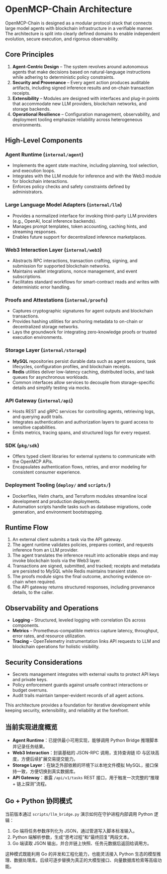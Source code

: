 # OpenMCP-Chain Architecture

OpenMCP-Chain is designed as a modular protocol stack that connects large model
agents with blockchain infrastructure in a verifiable manner. The architecture
is split into clearly defined domains to enable independent evolution, secure
execution, and rigorous observability.

## Core Principles

1. **Agent-Centric Design** – The system revolves around autonomous agents that
   make decisions based on natural-language instructions while adhering to
   deterministic policy constraints.
2. **Security and Provenance** – Every agent action produces auditable
   artifacts, including signed inference results and on-chain transaction
   receipts.
3. **Extensibility** – Modules are designed with interfaces and plug-in points
   that accommodate new LLM providers, blockchain networks, and storage
   backends.
4. **Operational Resilience** – Configuration management, observability, and
   deployment tooling emphasize reliability across heterogeneous environments.

## High-Level Components

### Agent Runtime (`internal/agent`)

* Implements the agent state machine, including planning, tool selection, and
  execution loops.
* Integrates with the LLM module for inference and with the Web3 module for
  blockchain interactions.
* Enforces policy checks and safety constraints defined by administrators.

### Large Language Model Adapters (`internal/llm`)

* Provides a normalized interface for invoking third-party LLM providers (e.g.,
  OpenAI, local inference backends).
* Manages prompt templates, token accounting, caching hints, and streaming
  responses.
* Enables future support for decentralized inference marketplaces.

### Web3 Interaction Layer (`internal/web3`)

* Abstracts RPC interactions, transaction crafting, signing, and submission for
  supported blockchain networks.
* Maintains wallet integrations, nonce management, and event subscriptions.
* Facilitates standard workflows for smart-contract reads and writes with
  deterministic error handling.

### Proofs and Attestations (`internal/proofs`)

* Captures cryptographic signatures for agent outputs and blockchain
  transactions.
* Provides hashing utilities for anchoring metadata to on-chain or decentralized
  storage networks.
* Lays the groundwork for integrating zero-knowledge proofs or trusted execution
  environments.

### Storage Layer (`internal/storage`)

* **MySQL** repositories persist durable data such as agent sessions, task
  lifecycles, configuration profiles, and blockchain receipts.
* **Redis** utilities deliver low-latency caching, distributed locks, and task
  queues for asynchronous workloads.
* Common interfaces allow services to decouple from storage-specific details and
  simplify testing via mocks.

### API Gateway (`internal/api`)

* Hosts REST and gRPC services for controlling agents, retrieving logs, and
  querying audit trails.
* Integrates authentication and authorization layers to guard access to
  sensitive capabilities.
* Emits metrics, tracing spans, and structured logs for every request.

### SDK (`pkg/sdk`)

* Offers typed client libraries for external systems to communicate with the
  OpenMCP APIs.
* Encapsulates authentication flows, retries, and error modeling for consistent
  consumer experience.

### Deployment Tooling (`deploy/` and `scripts/`)

* Dockerfiles, Helm charts, and Terraform modules streamline local development
  and production deployments.
* Automation scripts handle tasks such as database migrations, code generation,
  and environment bootstrapping.

## Runtime Flow

1. An external client submits a task via the API gateway.
2. The agent runtime validates policies, prepares context, and requests
   inference from an LLM provider.
3. The agent translates the inference result into actionable steps and may
   invoke blockchain tools via the Web3 layer.
4. Transactions are signed, submitted, and tracked; receipts and metadata are
   persisted to MySQL while Redis maintains transient state.
5. The proofs module signs the final outcome, anchoring evidence on-chain when
   required.
6. The API gateway returns structured responses, including provenance details,
   to the caller.

## Observability and Operations

* **Logging** – Structured, leveled logging with correlation IDs across
  components.
* **Metrics** – Prometheus-compatible metrics capture latency, throughput, error
  rates, and resource utilization.
* **Tracing** – OpenTelemetry instrumentation links API requests to LLM and
  blockchain operations for holistic visibility.

## Security Considerations

* Secrets management integrates with external vaults to protect API keys and
  private keys.
* Policy enforcement guards against unsafe contract interactions or budget
  overruns.
* Audit trails maintain tamper-evident records of all agent actions.

This architecture provides a foundation for iterative development while keeping
security, extensibility, and reliability at the forefront.


## 当前实现进度概览

* **Agent Runtime**：已提供最小可用实现，能够调用 Python Bridge 推理脚本并记录任务结果。
* **Web3 Interaction**：封装基础的 JSON-RPC 调用，支持查询链 ID 与区块高度，方便后续扩展交易提交能力。
* **Storage Layer**：在缺乏外部依赖的环境下以本地文件模拟 MySQL，接口保持一致，方便切换到真实数据库。
* **API Gateway**：暴露 `/api/v1/tasks` REST 接口，用于触发一次完整的“推理 + 链上探测”流程。

## Go + Python 协同模式

当前版本通过 `scripts/llm_bridge.py` 演示如何在守护进程内部调用 Python 逻辑：

1. Go 端将任务参数序列化为 JSON，通过管道写入脚本标准输入。
2. Python 端解析参数，生成“思考过程”和“最终回复”两段文本。
3. Go 端读取 JSON 输出，并合并链上快照、任务元数据后返回给调用方。

这种模式既能利用 Go 的并发和工程化能力，也能灵活接入 Python 生态的模型推理、数据处理库。后续可逐步替换为真正的大模型接口、向量数据库检索等高级功能。
